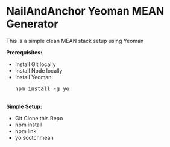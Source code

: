 # NailAndAnchor Yeoman MEAN Generator

This is a simple clean MEAN stack setup using Yeoman

<b>Prerequisites:</b><br>
<ul>
<li>Install Git locally</li>
<li>Install Node locally</li>
<li>Install Yeoman: <pre>npm install -g yo</pre></li>
</ul>
<br>
<b>Simple Setup:</b>
<ul>
<li>Git Clone this Repo</li>
<li>npm install</li>
<li>npm link</li>
<li>yo scotchmean</li>
</ul>

